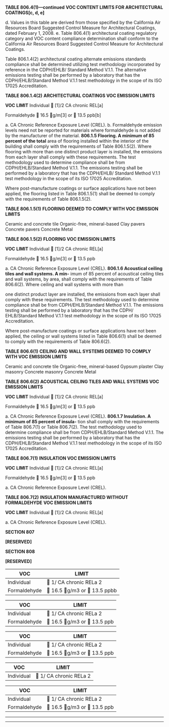 **TABLE 806.4(1)—continued**
**VOC CONTENT LIMITS FOR ARCHITECTURAL COATINGS[c, d, e]**

d. Values in this table are derived from those specified by the California Air
Resources Board Suggested Control Measure for Architectural Coatings,
dated February 1, 2008.
e. Table 806.4(1) architectural coating regulatory category and VOC content
compliance determination shall conform to the California Air Resources
Board Suggested Control Measure for Architectural Coatings.

Table 806.1.4(2) architectural coating alternate emissions
standards compliance shall be determined utilizing test methodology incorporated by reference in the CDPH/EHLB/ Standard Method V.1.1. The alternative emissions testing shall be
performed by a laboratory that has the CDPH/EHLB/Standard Method V.1.1 test methodology in the scope of its ISO
17025 Accreditation.

**TABLE 806.1.4(2)**
**ARCHITECTURAL COATINGS VOC EMISSION LIMITS**

**VOC** **LIMIT**
Individual  [1]/2 CA chronic REL[a]

Formaldehyde  16.5 g/m[3] or  13.5 ppb[b]

a. CA Chronic Reference Exposure Level (CREL).
b. Formaldehyde emission levels need not be reported for materials where
formaldehyde is not added by the manufacturer of the material.
**806.1.5 Flooring. A minimum of 85 percent of the total**
area of flooring installed within the interior of the building
shall comply with the requirements of Table 806.1.5(2).
Where flooring with more than one distinct product layer
is installed, the emissions from each layer shall comply
with these requirements. The test methodology used to
determine compliance shall be from CDPH/EHLB/Standard Method V.1.1. The emissions testing shall be performed by a laboratory that has the CDPH/EHLB/
Standard Method V.1.1 test methodology in the scope of
its ISO 17025 Accreditation.

Where post-manufacture coatings or surface applications have not been applied, the flooring listed in Table
806.1.5(1) shall be deemed to comply with the requirements of Table 806.1.5(2).

**TABLE 806.1.5(1)**
**FLOORING DEEMED TO COMPLY WITH VOC EMISSION LIMITS**

Ceramic and concrete tile
Organic-free, mineral-based
Clay pavers
Concrete pavers
Concrete
Metal

**TABLE 806.1.5(2)**
**FLOORING VOC EMISSION LIMITS**

**VOC** **LIMIT**
Individual  [1]/2 CA chronic REL[a]

Formaldehyde  16.5 g/m[3] or  13.5 ppb

a. CA Chronic Reference Exposure Level (CREL).
**806.1.6 Acoustical ceiling tiles and wall systems. A min-**
imum of 85 percent of acoustical ceiling tiles and wall systems, by area, shall comply with the requirements of Table
806.6(2). Where ceiling and wall systems with more than


one distinct product layer are installed, the emissions from
each layer shall comply with these requirements. The test
methodology used to determine compliance shall be from
CDPH/EHLB/Standard Method V.1.1. The emissions testing shall be performed by a laboratory that has the CDPH/
EHLB/Standard Method V.1.1 test methodology in the
scope of its ISO 17025 Accreditation.

Where post-manufacture coatings or surface applications have not been applied, the ceiling or wall systems
listed in Table 806.6(1) shall be deemed to comply with
the requirements of Table 806.6(2).

**TABLE 806.6(1)**
**CEILING AND WALL SYSTEMS DEEMED TO**
**COMPLY WITH VOC EMISSION LIMITS**

Ceramic and concrete tile
Organic-free, mineral-based
Gypsum plaster
Clay masonry
Concrete masonry
Concrete
Metal

**TABLE 806.6(2)**
**ACOUSTICAL CEILING TILES AND WALL**
**SYSTEMS VOC EMISSION LIMITS**

**VOC** **LIMIT**
Individual  [1]/2 CA chronic REL[a]

Formaldehyde  16.5 g/m[3] or  13.5 ppb

a. CA Chronic Reference Exposure Level (CREL).
**806.1.7 Insulation. A minimum of 85 percent of insula-**
tion shall comply with the requirements of Table 806.7(1)
or Table 806.7(2). The test methodology used to determine
compliance shall be from CDPH/EHLB/Standard Method
V.1.1. The emissions testing shall be performed by a laboratory that has the CDPH/EHLB/Standard Method V.1.1
test methodology in the scope of its ISO 17025 Accreditation.

**TABLE 806.7(1)**
**INSULATION VOC EMISSION LIMITS**

**VOC** **LIMIT**
Individual  [1]/2 CA chronic REL[a]

Formaldehyde  16.5 g/m[3] or  13.5 ppb

a. CA Chronic Reference Exposure Level (CREL).

**TABLE 806.7(2)**
**INSULATION MANUFACTURED WITHOUT FORMALDEHYDE**
**VOC EMISSION LIMITS**

**VOC** **LIMIT**
Individual  [1]/2 CA chronic REL[a]

a. CA Chronic Reference Exposure Level (CREL).

**SECTION 807**

**[RESERVED]**

**SECTION 808**

**[RESERVED]**

|VOC|LIMIT|
|---|---|
|Individual| 1/ CA chronic RELa 2|
|Formaldehyde| 16.5 g/m3 or  13.5 ppbb|

|VOC|LIMIT|
|---|---|
|Individual| 1/ CA chronic RELa 2|
|Formaldehyde| 16.5 g/m3 or  13.5 ppb|

|VOC|LIMIT|
|---|---|
|Individual| 1/ CA chronic RELa 2|
|Formaldehyde| 16.5 g/m3 or  13.5 ppb|

|VOC|LIMIT|
|---|---|
|Individual| 1/ CA chronic RELa 2|

|VOC|LIMIT|
|---|---|
|Individual| 1/ CA chronic RELa 2|
|Formaldehyde| 16.5 g/m3 or  13.5 ppb|


-----













-----




